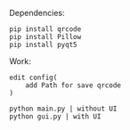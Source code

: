 Dependencies:
	
	pip install qrcode
	pip install Pillow
	pip install pyqt5

Work:
	
	edit config(
		add Path for save qrcode
	)

	python main.py | without UI
    python gui.py | with UI